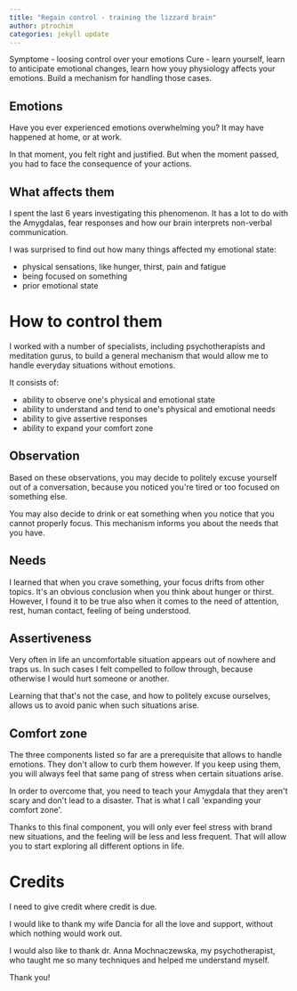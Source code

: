 ```yaml
---
title: "Regain control - training the lizzard brain"
author: ptrochim
categories: jekyll update
---
```


Symptome - loosing control over your emotions
Cure - learn yourself, learn to anticipate emotional changes, learn how youy physiology affects your emotions. Build a mechanism for handling those cases.


## Emotions

Have you ever experienced emotions overwhelming you?
It may have happened at home, or at work.

In that moment, you felt right and justified. But when the moment passed, you had to face the consequence
of your actions.

## What affects them

I spent the last 6 years investigating this phenomenon. It has a lot to do with the Amygdalas, fear responses and how our brain interprets non-verbal communication.

I was surprised to find out how many things affected my emotional state:
* physical sensations, like hunger, thirst, pain and fatigue
* being focused on something
* prior emotional state

# How to control them

I worked with a number of specialists, including psychotherapists and meditation gurus, to build a general mechanism that would allow me to handle everyday situations without emotions.

It consists of:
* ability to observe one's physical and emotional state
* ability to understand and tend to one's physical and emotional needs
* ability to give assertive responses
* ability to expand your comfort zone

## Observation

Based on these observations, you may decide to politely excuse yourself out of a conversation, because you noticed you're tired or too focused on something else.

You may also decide to drink or eat something when you notice that you cannot properly focus.
This mechanism informs you about the needs that you have.

## Needs

I learned that when you crave something, your focus drifts from other topics.
It's an obvious conclusion when you think about hunger or thirst. However, I found it to be true also when it comes to the need of attention, rest, human contact, feeling of being understood.

## Assertiveness

Very often in life an uncomfortable situation appears out of nowhere and traps us. In such cases I felt compelled to follow through, because otherwise I would hurt someone or another.

Learning that that's not the case, and how to politely excuse ourselves, allows us to avoid panic when such situations arise.

## Comfort zone

The three components listed so far are a prerequisite that allows to handle emotions. They don't allow to curb them however. 
If you keep using them, you will always feel that same pang of stress when certain situations arise.

In order to overcome that, you need to teach your Amygdala that they aren't scary and don't lead to a disaster. That is what I call 'expanding your comfort zone'.

Thanks to this final component, you will only ever feel stress with brand new situations, and the feeling will be less and less frequent.
That will allow you to start exploring all different options in life.

# Credits

I need to give credit where credit is due.

I would like to thank my wife Dancia for all the love and support, without which nothing would work out.

I would also like to thank  dr. Anna Mochnaczewska, my psychotherapist, who taught me so many techniques and helped me understand myself.

Thank you!
